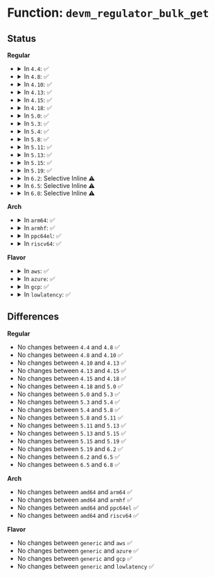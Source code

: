 # Function: <code>devm_regulator_bulk_get</code>

## Status
<b>Regular</b>
<ul>
<li>
<details>
<summary>In <code>4.4</code>: ✅</summary>

```c
int devm_regulator_bulk_get(struct device *dev, int num_consumers, struct regulator_bulk_data *consumers);
```

**Collision:** Unique Global

**Inline:** No

**Transformation:** False

**Instances:**

```
In drivers/regulator/devres.c (ffffffff814deb50)
Location: drivers/regulator/devres.c:157
Inline: False
Direct callers:
  - drivers/mfd/arizona-core.c:arizona_dev_init
  - drivers/mfd/twl6040.c:twl6040_probe
  - drivers/usb/dwc2/platform.c:dwc2_driver_probe
```
**Symbols:**

```
ffffffff814deb50-ffffffff814dec34: devm_regulator_bulk_get (STB_GLOBAL)
```
</details>
</li>
<li>
<details>
<summary>In <code>4.8</code>: ✅</summary>

```c
int devm_regulator_bulk_get(struct device *dev, int num_consumers, struct regulator_bulk_data *consumers);
```

**Collision:** Unique Global

**Inline:** No

**Transformation:** False

**Instances:**

```
In drivers/regulator/devres.c (ffffffff8152fdf0)
Location: drivers/regulator/devres.c:157
Inline: False
Direct callers:
  - drivers/mfd/arizona-core.c:arizona_dev_init
  - drivers/mfd/twl6040.c:twl6040_probe
  - drivers/usb/dwc2/platform.c:dwc2_driver_probe
```
**Symbols:**

```
ffffffff8152fdf0-ffffffff8152feca: devm_regulator_bulk_get (STB_GLOBAL)
```
</details>
</li>
<li>
<details>
<summary>In <code>4.10</code>: ✅</summary>

```c
int devm_regulator_bulk_get(struct device *dev, int num_consumers, struct regulator_bulk_data *consumers);
```

**Collision:** Unique Global

**Inline:** No

**Transformation:** False

**Instances:**

```
In drivers/regulator/devres.c (ffffffff8155c450)
Location: drivers/regulator/devres.c:157
Inline: False
Direct callers:
  - drivers/mfd/arizona-core.c:arizona_dev_init
  - drivers/mfd/twl6040.c:twl6040_probe
  - drivers/usb/dwc2/platform.c:dwc2_driver_probe
```
**Symbols:**

```
ffffffff8155c450-ffffffff8155c519: devm_regulator_bulk_get (STB_GLOBAL)
```
</details>
</li>
<li>
<details>
<summary>In <code>4.13</code>: ✅</summary>

```c
int devm_regulator_bulk_get(struct device *dev, int num_consumers, struct regulator_bulk_data *consumers);
```

**Collision:** Unique Global

**Inline:** No

**Transformation:** False

**Instances:**

```
In drivers/regulator/devres.c (ffffffff81570c20)
Location: drivers/regulator/devres.c:150
Inline: False
Direct callers:
  - drivers/mfd/arizona-core.c:arizona_dev_init
  - drivers/mfd/twl6040.c:twl6040_probe
  - drivers/usb/dwc2/platform.c:dwc2_driver_probe
```
**Symbols:**

```
ffffffff81570c20-ffffffff81570cb1: devm_regulator_bulk_get (STB_GLOBAL)
```
</details>
</li>
<li>
<details>
<summary>In <code>4.15</code>: ✅</summary>

```c
int devm_regulator_bulk_get(struct device *dev, int num_consumers, struct regulator_bulk_data *consumers);
```

**Collision:** Unique Global

**Inline:** No

**Transformation:** False

**Instances:**

```
In drivers/regulator/devres.c (ffffffff815d4ec0)
Location: drivers/regulator/devres.c:150
Inline: False
Direct callers:
  - drivers/mfd/arizona-core.c:arizona_dev_init
  - drivers/mfd/twl6040.c:twl6040_probe
  - drivers/usb/dwc2/platform.c:dwc2_driver_probe
```
**Symbols:**

```
ffffffff815d4ec0-ffffffff815d4f51: devm_regulator_bulk_get (STB_GLOBAL)
```
</details>
</li>
<li>
<details>
<summary>In <code>4.18</code>: ✅</summary>

```c
int devm_regulator_bulk_get(struct device *dev, int num_consumers, struct regulator_bulk_data *consumers);
```

**Collision:** Unique Global

**Inline:** No

**Transformation:** False

**Instances:**

```
In drivers/regulator/devres.c (ffffffff8160dcc0)
Location: drivers/regulator/devres.c:150
Inline: False
Direct callers:
  - drivers/mfd/arizona-core.c:arizona_dev_init
  - drivers/mfd/twl6040.c:twl6040_probe
  - drivers/usb/dwc2/platform.c:dwc2_driver_probe
```
**Symbols:**

```
ffffffff8160dcc0-ffffffff8160dd51: devm_regulator_bulk_get (STB_GLOBAL)
```
</details>
</li>
<li>
<details>
<summary>In <code>5.0</code>: ✅</summary>

```c
int devm_regulator_bulk_get(struct device *dev, int num_consumers, struct regulator_bulk_data *consumers);
```

**Collision:** Unique Global

**Inline:** No

**Transformation:** False

**Instances:**

```
In drivers/regulator/devres.c (ffffffff8162a7e0)
Location: drivers/regulator/devres.c:150
Inline: False
Direct callers:
  - drivers/mfd/arizona-core.c:arizona_dev_init
  - drivers/mfd/twl6040.c:twl6040_probe
  - drivers/usb/dwc2/platform.c:dwc2_driver_probe
```
**Symbols:**

```
ffffffff8162a7e0-ffffffff8162a871: devm_regulator_bulk_get (STB_GLOBAL)
```
</details>
</li>
<li>
<details>
<summary>In <code>5.3</code>: ✅</summary>

```c
int devm_regulator_bulk_get(struct device *dev, int num_consumers, struct regulator_bulk_data *consumers);
```

**Collision:** Unique Global

**Inline:** No

**Transformation:** False

**Instances:**

```
In drivers/regulator/devres.c (ffffffff8165e3a0)
Location: drivers/regulator/devres.c:145
Inline: False
Direct callers:
  - drivers/mfd/arizona-core.c:arizona_dev_init
  - drivers/mfd/twl6040.c:twl6040_probe
  - drivers/usb/dwc2/platform.c:dwc2_driver_probe
```
**Symbols:**

```
ffffffff8165e3a0-ffffffff8165e431: devm_regulator_bulk_get (STB_GLOBAL)
```
</details>
</li>
<li>
<details>
<summary>In <code>5.4</code>: ✅</summary>

```c
int devm_regulator_bulk_get(struct device *dev, int num_consumers, struct regulator_bulk_data *consumers);
```

**Collision:** Unique Global

**Inline:** No

**Transformation:** False

**Instances:**

```
In drivers/regulator/devres.c (ffffffff81680b10)
Location: drivers/regulator/devres.c:145
Inline: False
Direct callers:
  - drivers/mfd/arizona-core.c:arizona_dev_init
  - drivers/mfd/twl6040.c:twl6040_probe
  - drivers/usb/dwc2/platform.c:dwc2_driver_probe
```
**Symbols:**

```
ffffffff81680b10-ffffffff81680ba1: devm_regulator_bulk_get (STB_GLOBAL)
```
</details>
</li>
<li>
<details>
<summary>In <code>5.8</code>: ✅</summary>

```c
int devm_regulator_bulk_get(struct device *dev, int num_consumers, struct regulator_bulk_data *consumers);
```

**Collision:** Unique Global

**Inline:** No

**Transformation:** False

**Instances:**

```
In drivers/regulator/devres.c (ffffffff81731c90)
Location: drivers/regulator/devres.c:145
Inline: False
Direct callers:
  - drivers/mfd/arizona-core.c:arizona_dev_init
  - drivers/mfd/twl6040.c:twl6040_probe
  - drivers/usb/dwc2/platform.c:dwc2_lowlevel_hw_init
```
**Symbols:**

```
ffffffff81731c90-ffffffff81731d21: devm_regulator_bulk_get (STB_GLOBAL)
```
</details>
</li>
<li>
<details>
<summary>In <code>5.11</code>: ✅</summary>

```c
int devm_regulator_bulk_get(struct device *dev, int num_consumers, struct regulator_bulk_data *consumers);
```

**Collision:** Unique Global

**Inline:** No

**Transformation:** False

**Instances:**

```
In drivers/regulator/devres.c (ffffffff8174ddb0)
Location: drivers/regulator/devres.c:145
Inline: False
Direct callers:
  - drivers/mfd/arizona-core.c:arizona_dev_init
  - drivers/mfd/twl6040.c:twl6040_probe
  - drivers/usb/dwc2/platform.c:dwc2_lowlevel_hw_init
```
**Symbols:**

```
ffffffff8174ddb0-ffffffff8174de41: devm_regulator_bulk_get (STB_GLOBAL)
```
</details>
</li>
<li>
<details>
<summary>In <code>5.13</code>: ✅</summary>

```c
int devm_regulator_bulk_get(struct device *dev, int num_consumers, struct regulator_bulk_data *consumers);
```

**Collision:** Unique Global

**Inline:** No

**Transformation:** False

**Instances:**

```
In drivers/regulator/devres.c (ffffffff81731930)
Location: drivers/regulator/devres.c:145
Inline: False
Direct callers:
  - drivers/mfd/arizona-core.c:arizona_dev_init
  - drivers/mfd/twl6040.c:twl6040_probe
  - drivers/usb/dwc2/platform.c:dwc2_lowlevel_hw_init
```
**Symbols:**

```
ffffffff81731930-ffffffff817319c1: devm_regulator_bulk_get (STB_GLOBAL)
```
</details>
</li>
<li>
<details>
<summary>In <code>5.15</code>: ✅</summary>

```c
int devm_regulator_bulk_get(struct device *dev, int num_consumers, struct regulator_bulk_data *consumers);
```

**Collision:** Unique Global

**Inline:** No

**Transformation:** False

**Instances:**

```
In drivers/regulator/devres.c (ffffffff817b1a70)
Location: drivers/regulator/devres.c:145
Inline: False
Direct callers:
  - drivers/mfd/twl6040.c:twl6040_probe
  - drivers/usb/dwc2/platform.c:dwc2_lowlevel_hw_init
```
**Symbols:**

```
ffffffff817b1a70-ffffffff817b1b08: devm_regulator_bulk_get (STB_GLOBAL)
```
</details>
</li>
<li>
<details>
<summary>In <code>5.19</code>: ✅</summary>

```c
int devm_regulator_bulk_get(struct device *dev, int num_consumers, struct regulator_bulk_data *consumers);
```

**Collision:** Unique Global

**Inline:** No

**Transformation:** False

**Instances:**

```
In drivers/regulator/devres.c (ffffffff818ed220)
Location: drivers/regulator/devres.c:145
Inline: False
Direct callers:
  - drivers/mfd/twl6040.c:twl6040_probe
  - drivers/usb/dwc2/platform.c:dwc2_lowlevel_hw_init
```
**Symbols:**

```
ffffffff818ed220-ffffffff818ed2d6: devm_regulator_bulk_get (STB_GLOBAL)
```
</details>
</li>
<li>
<details>
<summary>In <code>6.2</code>: Selective Inline ⚠️</summary>

```c
int devm_regulator_bulk_get(struct device *dev, int num_consumers, struct regulator_bulk_data *consumers);
```

**Collision:** Unique Global

**Inline:** Selective

**Transformation:** False

**Instances:**

```
In drivers/regulator/devres.c (ffffffff81a45131)
Location: drivers/regulator/devres.c:228
Inline: True
Inline callers:
  - drivers/regulator/devres.c:devm_regulator_bulk_get_enable
  - drivers/regulator/devres.c:devm_regulator_bulk_get_const
Direct callers:
  - drivers/mfd/twl6040.c:twl6040_probe
  - drivers/usb/dwc2/platform.c:dwc2_lowlevel_hw_init
```
**Symbols:**

```
ffffffff81a448e0-ffffffff81a448fe: devm_regulator_bulk_get (STB_GLOBAL)
```
</details>
</li>
<li>
<details>
<summary>In <code>6.5</code>: Selective Inline ⚠️</summary>

```c
int devm_regulator_bulk_get(struct device *dev, int num_consumers, struct regulator_bulk_data *consumers);
```

**Collision:** Unique Global

**Inline:** Selective

**Transformation:** False

**Instances:**

```
In drivers/regulator/devres.c (ffffffff81a8f2e1)
Location: drivers/regulator/devres.c:228
Inline: True
Inline callers:
  - drivers/regulator/devres.c:devm_regulator_bulk_get_enable
  - drivers/regulator/devres.c:devm_regulator_bulk_get_const
Direct callers:
  - drivers/mfd/twl6040.c:twl6040_probe
  - drivers/usb/dwc2/platform.c:dwc2_lowlevel_hw_init
```
**Symbols:**

```
ffffffff81a8ea90-ffffffff81a8eaae: devm_regulator_bulk_get (STB_GLOBAL)
```
</details>
</li>
<li>
<details>
<summary>In <code>6.8</code>: Selective Inline ⚠️</summary>

```c
int devm_regulator_bulk_get(struct device *dev, int num_consumers, struct regulator_bulk_data *consumers);
```

**Collision:** Unique Global

**Inline:** Selective

**Transformation:** False

**Instances:**

```
In drivers/regulator/devres.c (ffffffff81ae1b51)
Location: drivers/regulator/devres.c:228
Inline: True
Inline callers:
  - drivers/regulator/devres.c:devm_regulator_bulk_get_enable
  - drivers/regulator/devres.c:devm_regulator_bulk_get_const
Direct callers:
  - drivers/mfd/twl6040.c:twl6040_probe
  - drivers/usb/dwc2/platform.c:dwc2_lowlevel_hw_init
```
**Symbols:**

```
ffffffff81ae1300-ffffffff81ae131e: devm_regulator_bulk_get (STB_GLOBAL)
```
</details>
</li>
</ul>
<b>Arch</b>
<ul>
<li>
<details>
<summary>In <code>arm64</code>: ✅</summary>

```c
int devm_regulator_bulk_get(struct device *dev, int num_consumers, struct regulator_bulk_data *consumers);
```

**Collision:** Unique Global

**Inline:** No

**Transformation:** False

**Instances:**

```
In drivers/regulator/devres.c (ffff80001084a788)
Location: drivers/regulator/devres.c:145
Inline: False
Direct callers:
  - drivers/pci/controller/dwc/pcie-qcom.c:qcom_pcie_get_resources_2_3_2
  - drivers/pci/controller/dwc/pcie-qcom.c:qcom_pcie_get_resources_2_1_0
  - drivers/mfd/arizona-core.c:arizona_dev_init
  - drivers/mfd/twl6040.c:twl6040_probe
  - drivers/usb/dwc2/platform.c:dwc2_driver_probe
```
**Symbols:**

```
ffff80001084a788-ffff80001084a83c: devm_regulator_bulk_get (STB_GLOBAL)
```
</details>
</li>
<li>
<details>
<summary>In <code>armhf</code>: ✅</summary>

```c
int devm_regulator_bulk_get(struct device *dev, int num_consumers, struct regulator_bulk_data *consumers);
```

**Collision:** Unique Global

**Inline:** No

**Transformation:** False

**Instances:**

```
In drivers/regulator/devres.c (c0953d6c)
Location: drivers/regulator/devres.c:145
Inline: False
Direct callers:
  - drivers/pci/controller/pci-tegra.c:tegra_pcie_get_regulators
  - drivers/pci/controller/pci-tegra.c:tegra_pcie_get_regulators
  - drivers/pci/controller/dwc/pcie-qcom.c:qcom_pcie_get_resources_2_3_2
  - drivers/pci/controller/dwc/pcie-qcom.c:qcom_pcie_get_resources_2_1_0
  - drivers/mfd/arizona-core.c:arizona_dev_init
  - drivers/mfd/twl6040.c:twl6040_probe
  - drivers/usb/dwc2/platform.c:dwc2_driver_probe
```
**Symbols:**

```
c0953d6c-c0953df8: devm_regulator_bulk_get (STB_GLOBAL)
```
</details>
</li>
<li>
<details>
<summary>In <code>ppc64el</code>: ✅</summary>

```c
int devm_regulator_bulk_get(struct device *dev, int num_consumers, struct regulator_bulk_data *consumers);
```

**Collision:** Unique Global

**Inline:** No

**Transformation:** False

**Instances:**

```
In drivers/regulator/devres.c (c0000000008e7f50)
Location: drivers/regulator/devres.c:145
Inline: False
Direct callers:
  - drivers/mfd/arizona-core.c:arizona_dev_init
  - drivers/mfd/twl6040.c:twl6040_probe
  - drivers/usb/dwc2/platform.c:dwc2_driver_probe
```
**Symbols:**

```
c0000000008e7f50-c0000000008e8048: devm_regulator_bulk_get (STB_GLOBAL)
```
</details>
</li>
<li>
<details>
<summary>In <code>riscv64</code>: ✅</summary>

```c
int devm_regulator_bulk_get(struct device *dev, int num_consumers, struct regulator_bulk_data *consumers);
```

**Collision:** Unique Global

**Inline:** No

**Transformation:** False

**Instances:**

```
In drivers/regulator/devres.c (ffffffe00052a47a)
Location: drivers/regulator/devres.c:145
Inline: False
Direct callers:
  - drivers/mfd/arizona-core.c:arizona_dev_init
  - drivers/mfd/twl6040.c:twl6040_probe
  - drivers/usb/dwc2/platform.c:dwc2_driver_probe
```
**Symbols:**

```
ffffffe00052a47a-ffffffe00052a504: devm_regulator_bulk_get (STB_GLOBAL)
```
</details>
</li>
</ul>
<b>Flavor</b>
<ul>
<li>
<details>
<summary>In <code>aws</code>: ✅</summary>

```c
int devm_regulator_bulk_get(struct device *dev, int num_consumers, struct regulator_bulk_data *consumers);
```

**Collision:** Unique Global

**Inline:** No

**Transformation:** False

**Instances:**

```
In drivers/regulator/devres.c (ffffffff81646590)
Location: drivers/regulator/devres.c:145
Inline: False
Direct callers:
  - drivers/mfd/arizona-core.c:arizona_dev_init
  - drivers/usb/dwc2/platform.c:dwc2_driver_probe
```
**Symbols:**

```
ffffffff81646590-ffffffff81646621: devm_regulator_bulk_get (STB_GLOBAL)
```
</details>
</li>
<li>
<details>
<summary>In <code>azure</code>: ✅</summary>

```c
int devm_regulator_bulk_get(struct device *dev, int num_consumers, struct regulator_bulk_data *consumers);
```

**Collision:** Unique Global

**Inline:** No

**Transformation:** False

**Instances:**

```
In drivers/regulator/devres.c (ffffffff816269f0)
Location: drivers/regulator/devres.c:145
Inline: False
Direct callers:
  - drivers/mfd/arizona-core.c:arizona_dev_init
```
**Symbols:**

```
ffffffff816269f0-ffffffff81626a81: devm_regulator_bulk_get (STB_GLOBAL)
```
</details>
</li>
<li>
<details>
<summary>In <code>gcp</code>: ✅</summary>

```c
int devm_regulator_bulk_get(struct device *dev, int num_consumers, struct regulator_bulk_data *consumers);
```

**Collision:** Unique Global

**Inline:** No

**Transformation:** False

**Instances:**

```
In drivers/regulator/devres.c (ffffffff81674950)
Location: drivers/regulator/devres.c:145
Inline: False
Direct callers:
  - drivers/mfd/arizona-core.c:arizona_dev_init
  - drivers/mfd/twl6040.c:twl6040_probe
  - drivers/usb/dwc2/platform.c:dwc2_driver_probe
```
**Symbols:**

```
ffffffff81674950-ffffffff816749e1: devm_regulator_bulk_get (STB_GLOBAL)
```
</details>
</li>
<li>
<details>
<summary>In <code>lowlatency</code>: ✅</summary>

```c
int devm_regulator_bulk_get(struct device *dev, int num_consumers, struct regulator_bulk_data *consumers);
```

**Collision:** Unique Global

**Inline:** No

**Transformation:** False

**Instances:**

```
In drivers/regulator/devres.c (ffffffff8168efb0)
Location: drivers/regulator/devres.c:145
Inline: False
Direct callers:
  - drivers/mfd/arizona-core.c:arizona_dev_init
  - drivers/mfd/twl6040.c:twl6040_probe
  - drivers/usb/dwc2/platform.c:dwc2_driver_probe
```
**Symbols:**

```
ffffffff8168efb0-ffffffff8168f041: devm_regulator_bulk_get (STB_GLOBAL)
```
</details>
</li>
</ul>

## Differences
<b>Regular</b>
<ul>
<li>
No changes between <code>4.4</code> and <code>4.8</code> ✅
</li>
<li>
No changes between <code>4.8</code> and <code>4.10</code> ✅
</li>
<li>
No changes between <code>4.10</code> and <code>4.13</code> ✅
</li>
<li>
No changes between <code>4.13</code> and <code>4.15</code> ✅
</li>
<li>
No changes between <code>4.15</code> and <code>4.18</code> ✅
</li>
<li>
No changes between <code>4.18</code> and <code>5.0</code> ✅
</li>
<li>
No changes between <code>5.0</code> and <code>5.3</code> ✅
</li>
<li>
No changes between <code>5.3</code> and <code>5.4</code> ✅
</li>
<li>
No changes between <code>5.4</code> and <code>5.8</code> ✅
</li>
<li>
No changes between <code>5.8</code> and <code>5.11</code> ✅
</li>
<li>
No changes between <code>5.11</code> and <code>5.13</code> ✅
</li>
<li>
No changes between <code>5.13</code> and <code>5.15</code> ✅
</li>
<li>
No changes between <code>5.15</code> and <code>5.19</code> ✅
</li>
<li>
No changes between <code>5.19</code> and <code>6.2</code> ✅
</li>
<li>
No changes between <code>6.2</code> and <code>6.5</code> ✅
</li>
<li>
No changes between <code>6.5</code> and <code>6.8</code> ✅
</li>
</ul>
<b>Arch</b>
<ul>
<li>
No changes between <code>amd64</code> and <code>arm64</code> ✅
</li>
<li>
No changes between <code>amd64</code> and <code>armhf</code> ✅
</li>
<li>
No changes between <code>amd64</code> and <code>ppc64el</code> ✅
</li>
<li>
No changes between <code>amd64</code> and <code>riscv64</code> ✅
</li>
</ul>
<b>Flavor</b>
<ul>
<li>
No changes between <code>generic</code> and <code>aws</code> ✅
</li>
<li>
No changes between <code>generic</code> and <code>azure</code> ✅
</li>
<li>
No changes between <code>generic</code> and <code>gcp</code> ✅
</li>
<li>
No changes between <code>generic</code> and <code>lowlatency</code> ✅
</li>
</ul>
